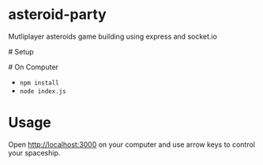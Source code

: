 # asteroid-party

Mutliplayer asteroids game building using express and socket.io

# Setup

# On Computer

* `npm install`
* `node index.js`

# Usage

Open [http://localhost:3000](http://localhost:3000) on your computer and use arrow keys to control your spaceship.

